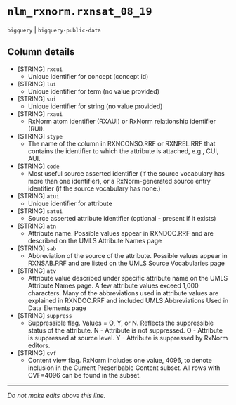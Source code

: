 # `nlm_rxnorm.rxnsat_08_19`
`bigquery` | `bigquery-public-data`

## Column details
* [STRING]    `rxcui`
  - Unique identifier for concept (concept id)
* [STRING]    `lui`
  - Unique identifier for term (no value provided)
* [STRING]    `sui`
  - Unique identifier for string (no value provided)
* [STRING]    `rxaui`
  - RxNorm atom identifier (RXAUI) or RxNorm relationship identifier (RUI).
* [STRING]    `stype`
  - The name of the column in RXNCONSO.RRF or RXNREL.RRF that contains the identifier to which the attribute is attached, e.g., CUI, AUI.
* [STRING]    `code`
  - Most useful source asserted identifier (if the source vocabulary has more than one identifier), or a RxNorm-generated source entry identifier (if the source vocabulary has none.)
* [STRING]    `atui`
  - Unique identifier for attribute
* [STRING]    `satui`
  - Source asserted attribute identifier (optional - present if it exists)
* [STRING]    `atn`
  - Attribute name. Possible values appear in RXNDOC.RRF and are described on the UMLS Attribute Names page
* [STRING]    `sab`
  - Abbreviation of the source of the attribute. Possible values appear in RXNSAB.RRF and are listed on the UMLS Source Vocabularies page
* [STRING]    `atv`
  - Attribute value described under specific attribute name on the UMLS Attribute Names page. A few attribute values exceed 1,000 characters. Many of the abbreviations used in attribute values are explained in RXNDOC.RRF and included UMLS Abbreviations Used in Data Elements page
* [STRING]    `suppress`
  - Suppressible flag. Values = O, Y, or N. Reflects the suppressible status of the attribute. N - Attribute is not suppressed. O - Attribute is suppressed at source level. Y - Attribute is suppressed by RxNorm editors.
* [STRING]    `cvf`
  - Content view flag. RxNorm includes one value, 4096, to denote inclusion in the Current Prescribable Content subset. All rows with CVF=4096 can be found in the subset.

-------------------------------------------------------------------------------
*Do not make edits above this line.*
